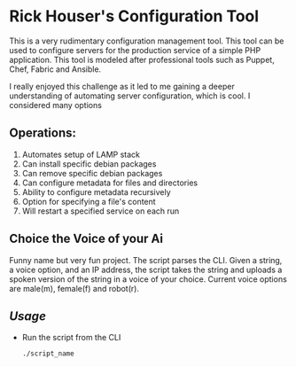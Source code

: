 # Rick Houser's Configuration Tool

This is a very rudimentary configuration management tool. This tool can be used
to configure servers for the production service of a simple PHP application. This tool is modeled after professional tools such as Puppet, Chef, Fabric and Ansible.

I really enjoyed this challenge as it led to me gaining a deeper understanding of automating server configuration, which is cool. I considered many options 

## Operations:

1. Automates setup of LAMP stack
1. Can install specific debian packages
1. Can remove specific debian packages
1. Can configure metadata for files and directories
1. Ability to configure metadata recursively
1. Option for specifying a file's content
1. Will restart a specified service on each run

## Choice the Voice of your Ai

Funny name but very fun project. The script parses the CLI. Given a string, a voice option, and an IP address, the script takes the string and uploads a spoken version of the string in a voice of your choice. Current voice options are male(m), female(f) and robot(r).

## **_Usage_**

* Run the script from the CLI

  ```bash
  ./script_name
  ```
